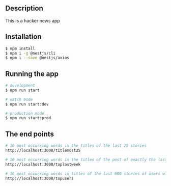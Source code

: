 ## Description

This is a hacker news app

## Installation

```bash
$ npm install
$ npm i -g @nestjs/cli
$ npm i --save @nestjs/axios
```

## Running the app

```bash
# development
$ npm run start

# watch mode
$ npm run start:dev

# production mode
$ npm run start:prod
```

## The end points

```bash
# 10 most occurring words in the titles of the last 25 stories
http://localhost:3000/titlemost25

# 10 most occurring words in the titles of the post of exactly the last week
http://localhost:3000/toplastweek

# 10 most occurring words in titles of the last 600 stories of users with at least
http://localhost:3000/topusers
```
